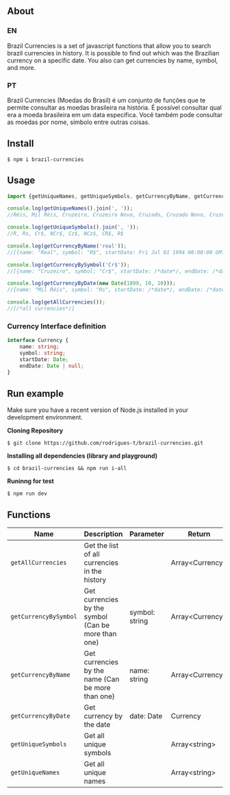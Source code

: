 ## About

### EN

Brazil Currencies is a set of javascript functions that allow you to search brazil currencies in history. It is possible to find out which was the Brazilian currency on a specific date. You also can get currencies by name, symbol, and more.

### PT

Brazil Currencies (Moedas do Brasil) é um conjunto de funções que te permite consultar as moedas brasileira na história. É possível consultar qual era a moeda brasileira em um data específica. Você também pode consultar as moedas por nome, símbolo entre outras coisas.

## Install
```
$ npm i brazil-currencies
```

## Usage
```javascript
import {getUniqueNames, getUniqueSymbols, getCurrencyByName, getCurrencyBySymbol, getCurrencyByDate, getAllCurrencies} from 'brazil-currencies'

console.log(getUniqueNames().join(', '));
//Réis, Mil Réis, Cruzeiro, Cruzeiro Novo, Cruzado, Cruzado Novo, Cruzeiro Real, Real

console.log(getUniqueSymbols().join(', '));
//R, Rs, Cr$, NCr$, Cz$, NCz$, CR$, R$

console.log(getCurrencyByName('real'));
//[{name: "Real", symbol: "R$", startDate: Fri Jul 01 1994 00:00:00 GMT-0300 (Horário Padrão de Brasília), endDate: null}]

console.log(getCurrencyBySymbol('Cr$'));
//[{name: "Cruzeiro", symbol: "Cr$", startDate: /*date*/, endDate: /*date*/}, {/*obj2*/}, {/*obj3*/}]

console.log(getCurrencyByDate(new Date(1899, 10, 10)));
//{name: "Mil Réis", symbol: "Rs", startDate: /*date*/, endDate: /*date*/}

console.log(getAllCurrencies());
//[/*all currencies*/]
```
### Currency Interface definition
```typescript
interface Currency {
    name: string;
    symbol: string;
    startDate: Date;
    endDate: Date | null;
}
```

## Run example
Make sure you have a recent version of Node.js installed in your development environment.

**Cloning Repository**
```
$ git clone https://github.com/rodrigues-t/brazil-currencies.git
```

**Installing all dependencies (library and playground)**
```
$ cd brazil-currencies && npm run i-all
```

**Runinng for test**
```
$ npm run dev
```
## Functions

| Name                  |Description                                          | Parameter      | Return             |
|-----------------------|-----------------------------------------------------|----------------|--------------------|
| `getAllCurrencies`    | Get the list of all currencies in the history       |                | Array&lt;Currency> |
| `getCurrencyBySymbol` | Get currencies by the symbol (Can be more than one) | symbol: string | Array&lt;Currency> |
| `getCurrencyByName`   | Get currencies by the name (Can be more than one)   | name: string   | Array&lt;Currency> |
| `getCurrencyByDate`   | Get currency by the date                            | date: Date     | Currency           |
| `getUniqueSymbols`    | Get all unique symbols                              |                | Array&lt;string>   |
| `getUniqueNames`      | Get all unique names                                |                | Array&lt;string>   |
